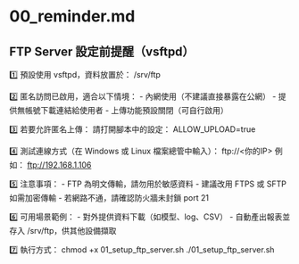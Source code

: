 # 00_reminder.md
## FTP Server 設定前提醒（vsftpd）

1️⃣ 預設使用 vsftpd，資料放置於：
    /srv/ftp

2️⃣ 匿名訪問已啟用，適合以下情境：
    - 內網使用（不建議直接暴露在公網）
    - 提供無帳號下載連結給使用者
    - 上傳功能預設關閉（可自行啟用）

3️⃣ 若要允許匿名上傳：
    請打開腳本中的設定：
        ALLOW_UPLOAD=true

4️⃣ 測試連線方式（在 Windows 或 Linux 檔案總管中輸入）：
    ftp://<你的IP>
    例如：
    ftp://192.168.1.106

5️⃣ 注意事項：
    - FTP 為明文傳輸，請勿用於敏感資料
    - 建議改用 FTPS 或 SFTP 如需加密傳輸
    - 若網路不通，請確認防火牆未封鎖 port 21

6️⃣ 可用場景範例：
    - 對外提供資料下載（如模型、log、CSV）
    - 自動產出報表並存入 /srv/ftp，供其他設備擷取

7️⃣ 執行方式：
    chmod +x 01_setup_ftp_server.sh
    ./01_setup_ftp_server.sh
